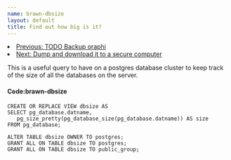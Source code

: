 ```yaml
---
name: brawn-dbsize
layout: default
title: Find out how big is it?
---
```


  <li><a href="#sec-7-3-1">Previous: TODO Backup oraphi</a></li>
  <li><a href="/backup-brawn-filesystem.html">Next: Dump and download it to a secure computer</a></li>

<p></p>

This is a useful query to have on a postgres database cluster to keep track of the size of all the databases on the server.

#### Code:brawn-dbsize   
    CREATE OR REPLACE VIEW dbsize AS 
    SELECT pg_database.datname, 
       pg_size_pretty(pg_database_size(pg_database.datname)) AS size
    FROM pg_database;
     
    ALTER TABLE dbsize OWNER TO postgres;
    GRANT ALL ON TABLE dbsize TO postgres;
    GRANT ALL ON TABLE dbsize TO public_group;
